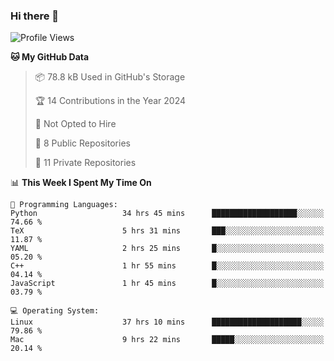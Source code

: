 ### Hi there 👋

<!--
**huayuan4396/huayuan4396** is a ✨ _special_ ✨ repository because its `README.md` (this file) appears on your GitHub profile.

Here are some ideas to get you started:

- 🔭 I’m currently working on ...
- 🌱 I’m currently learning ...
- 👯 I’m looking to collaborate on ...
- 🤔 I’m looking for help with ...
- 💬 Ask me about ...
- 📫 How to reach me: ...
- 😄 Pronouns: ...
- ⚡ Fun fact: ...
-->

<!--START_SECTION:waka-->
![Profile Views](http://img.shields.io/badge/Profile%20Views-1-blue)

**🐱 My GitHub Data** 

> 📦 78.8 kB Used in GitHub's Storage 
 > 
> 🏆 14 Contributions in the Year 2024
 > 
> 🚫 Not Opted to Hire
 > 
> 📜 8 Public Repositories 
 > 
> 🔑 11 Private Repositories 
 > 
📊 **This Week I Spent My Time On** 

```text
💬 Programming Languages: 
Python                   34 hrs 45 mins      ███████████████████░░░░░░   74.66 % 
TeX                      5 hrs 31 mins       ███░░░░░░░░░░░░░░░░░░░░░░   11.87 % 
YAML                     2 hrs 25 mins       █░░░░░░░░░░░░░░░░░░░░░░░░   05.20 % 
C++                      1 hr 55 mins        █░░░░░░░░░░░░░░░░░░░░░░░░   04.14 % 
JavaScript               1 hr 45 mins        █░░░░░░░░░░░░░░░░░░░░░░░░   03.79 % 

💻 Operating System: 
Linux                    37 hrs 10 mins      ████████████████████░░░░░   79.86 % 
Mac                      9 hrs 22 mins       █████░░░░░░░░░░░░░░░░░░░░   20.14 % 
```


<!--END_SECTION:waka-->

